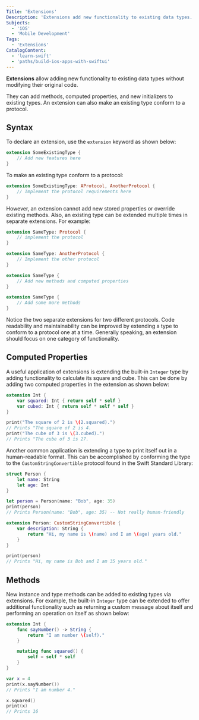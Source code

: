 ```yaml
---
Title: 'Extensions'
Description: 'Extensions add new functionality to existing data types.'
Subjects:
  - 'iOS'
  - 'Mobile Development'
Tags:
  - 'Extensions'
CatalogContent:
  - 'learn-swift'
  - 'paths/build-ios-apps-with-swiftui'
---
```


**Extensions** allow adding new functionality to existing data types without modifying their original code.

They can add methods, computed properties, and new initializers to existing types. An extension can also make an existing type conform to a protocol.

## Syntax

To declare an extension, use the `extension` keyword as shown below:

```swift
extension SomeExistingType {
    // Add new features here
}
```

To make an existing type conform to a protocol:

```swift
extension SomeExistingType: AProtocol, AnotherProtocol {
    // Implement the protocol requirements here
}
```

However, an extension cannot add new stored properties or override existing methods. Also, an existing type can be extended multiple times in separate extensions. For example:

```swift
extension SameType: Protocol {
    // implement the protocol
}

extension SameType: AnotherProtocol {
    // Implement the other protocol
}

extension SameType {
    // Add new methods and computed properties
}

extension SameType {
    // Add some more methods
}
```

Notice the two separate extensions for two different protocols. Code readability and maintainability can be improved by extending a type to conform to a protocol one at a time. Generally speaking, an extension should focus on one category of functionality.

## Computed Properties

A useful application of extensions is extending the built-in `Integer` type by adding functionality to calculate its square and cube. This can be done by adding two computed properties in the extension as shown below:

```swift
extension Int {
    var squared: Int { return self * self }
    var cubed: Int { return self * self * self }
}

print("The square of 2 is \(2.squared).")
// Prints "The square of 2 is 4.
print("The cube of 3 is \(3.cubed).")
// Prints "The cube of 3 is 27.
```

Another common application is extending a type to print itself out in a human-readable format. This can be accomplished by conforming the type to the `CustomStringConvertible` protocol found in the Swift Standard Library:

```swift
struct Person {
    let name: String
    let age: Int
}

let person = Person(name: "Bob", age: 35)
print(person)
// Prints Person(name: "Bob", age: 35) -- Not really human-friendly

extension Person: CustomStringConvertible {
    var description: String {
        return "Hi, my name is \(name) and I am \(age) years old."
    }
}

print(person)
// Prints "Hi, my name is Bob and I am 35 years old."
```

## Methods

New instance and type methods can be added to existing types via extensions. For example, the built-in `Integer` type can be extended to offer additional functionality such as returning a custom message about itself and performing an operation on itself as shown below:

```swift
extension Int {
    func sayNumber() -> String {
        return "I am number \(self)."
    }

    mutating func squared() {
        self = self * self
    }
}

var x = 4
print(x.sayNumber())
// Prints "I am number 4."

x.squared()
print(x)
// Prints 16
```
